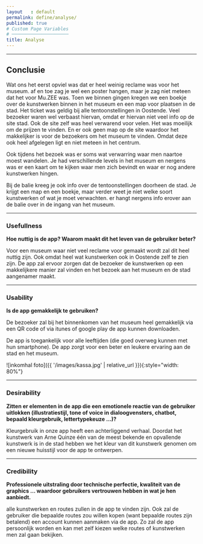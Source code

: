 ```yaml
---
layout   : default
permalink: define/analyse/
published: true
# Custom Page Variables
# ─────────────────────
title: Analyse
---
```

___ 

## Conclusie 

Wat ons het eerst opviel was dat er heel weinig reclame was voor het museum. af en toe zag je wel een poster hangen, maar je zag niet meteen dat het voor Mu.ZEE was. 
Toen we binnen gingen kregen we een boekje over de kunstwerken binnen in het museum en een map voor plaatsen in de stad. Het ticket was geldig bij alle tentoonstellingen in Oostende. 
Veel bezoeker waren wel verbaast hiervan, omdat er hiervan niet veel info op de site stad. Ook de site zelf was heel verwarend voor velen. Het was moeilijk om de prijzen te vinden. En er ook geen map op de site waardoor het makkelijker is voor de bezoekers om het museum te vinden. Omdat deze ook heel afgelegen ligt en niet meteen in het centrum. 

Ook tijdens het bezoek was er soms wat verwarring waar men naartoe moest wandelen. Je had verschillende levels in het museum en nergens was er een kaart om te kijken waar men zich bevindt en waar er nog andere kunstwerken hingen. 

Bij de balie kreeg je ook info over de tentoonstellingen doorheen de stad. Je krijgt een map en een boekje, maar verder weet je niet welke soort kunstwerken of wat je moet verwachten. er hangt nergens info erover aan de balie over in de ingang van het museum. 

____ 

### Usefullness


**Hoe nuttig is de app? Waarom maakt dit het leven van de gebruiker beter?**

Voor een museum waar niet veel reclame voor gemaakt wordt zal dit heel nuttig zijn. Ook omdat heel wat kunstwerken ook in Oostende zelf te zien zijn. De app zal ervoor zorgen dat de bezoeker de kunstwerken op een makkelijkere manier zal vinden en het bezoek aan het museum en de stad aangenamer maakt. 

____

### Usability


**Is de app gemakkelijk te gebruiken?**

De bezoeker zal bij het binnenkomen van het museum heel gemakkelijk via een QR code of via itunes of google play de app kunnen downloaden.

De app is toegankelijk voor alle leeftijden (die goed overweg kunnen met hun smartphone). De app zorgt voor een beter en leukere ervaring aan de stad en het museum.  

![inkomhal foto]({{ '/images/kassa.jpg' | relative_url }}){:style="width: 80%"}

___

### Desirability


**Zitten er elementen in de app die een emotionele reactie van de gebruiker uitlokken (illustratiestijl, tone of voice in dialoogvensters, chatbot, bepaald kleurgebruik, lettertypekeuze …)?**

Kleurgebruik in onze app heeft een achterliggend verhaal. Doordat het kunstwerk van Arne Quinze één van de meest bekende en opvallende kunstwerk is in de stad hebben we het kleur van dit kunstwerk genomen om een nieuwe huisstijl voor de app te ontwerpen. 

___

### Credibility


**Professionele uitstraling door technische perfectie, kwaliteit van de graphics … waardoor gebruikers vertrouwen hebben in wat je hen aanbiedt.**

alle kunstwerken en routes zullen in de app te vinden zijn. Ook zal de gebruiker die bepaalde routes zou willen kopen (want bepaalde routes zijn betalend) een account kunnen aanmaken via de app. Zo zal de app persoonlijk worden en kan met zelf kiezen welke routes of kunstwerken men zal gaan bekijken. 
